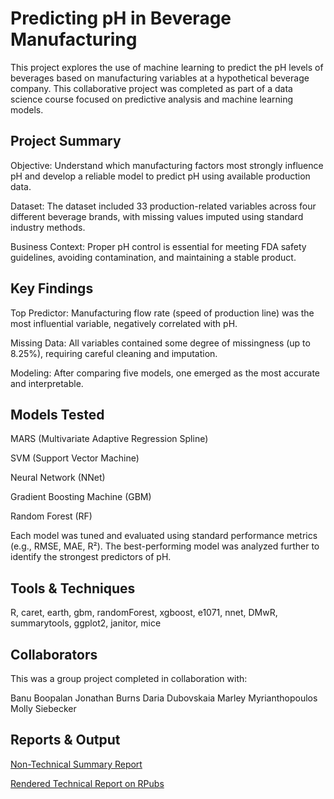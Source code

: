 # Predicting pH in Beverage Manufacturing
This project explores the use of machine learning to predict the pH levels of beverages based on manufacturing variables at a hypothetical beverage company. This collaborative project was completed as part of a data science course focused on predictive analysis and machine learning models. 

## Project Summary
Objective: Understand which manufacturing factors most strongly influence pH and develop a reliable model to predict pH using available production data.

Dataset: The dataset included 33 production-related variables across four different beverage brands, with missing values imputed using standard industry methods.

Business Context: Proper pH control is essential for meeting FDA safety guidelines, avoiding contamination, and maintaining a stable product.

## Key Findings
Top Predictor: Manufacturing flow rate (speed of production line) was the most influential variable, negatively correlated with pH.

Missing Data: All variables contained some degree of missingness (up to 8.25%), requiring careful cleaning and imputation.

Modeling: After comparing five models, one emerged as the most accurate and interpretable.

## Models Tested
MARS (Multivariate Adaptive Regression Spline)

SVM (Support Vector Machine)

Neural Network (NNet)

Gradient Boosting Machine (GBM)

Random Forest (RF)

Each model was tuned and evaluated using standard performance metrics (e.g., RMSE, MAE, R²). The best-performing model was analyzed further to identify the strongest predictors of pH.

## Tools & Techniques
R, caret, earth, gbm, randomForest, xgboost, e1071, nnet, DMwR, summarytools, ggplot2, janitor, mice

## Collaborators
This was a group project completed in collaboration with:

Banu Boopalan
Jonathan Burns
Daria Dubovskaia
Marley Myrianthopoulos
Molly Siebecker

## Reports & Output
[Non-Technical Summary Report](./non_technical_report.pdf)

[Rendered Technical Report on RPubs](https://rpubs.com/exprmcg/1257279)

